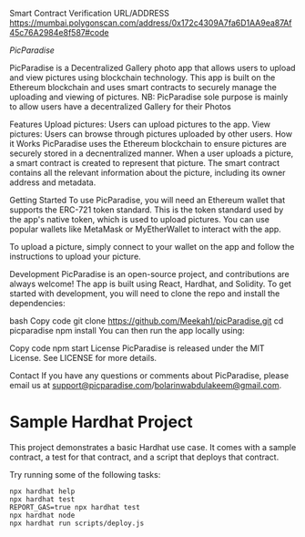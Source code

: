 Smart Contract Verification URL/ADDRESS 
https://mumbai.polygonscan.com/address/0x172c4309A7fa6D1AA9ea87Af45c76A2984e8f587#code

*PicParadise*


PicParadise is a Decentralized Gallery photo app that allows users to upload and view pictures using blockchain technology. This app is built on the Ethereum blockchain and uses smart contracts to securely manage the uploading and viewing of pictures. NB: PicParadise sole purpose is mainly to allow users have a decentralized Gallery for their Photos

Features
Upload pictures: Users can upload pictures to the app.
View pictures: Users can browse through pictures uploaded by other users.
How it Works
PicParadise uses the Ethereum blockchain to ensure pictures are securely stored in a decnentralized manner. When a user uploads a picture, a smart contract is created to represent that picture. The smart contract contains all the relevant information about the picture, including its owner address and metadata.

Getting Started
To use PicParadise, you will need an Ethereum wallet that supports the ERC-721 token standard. This is the token standard used by the app's native token, which is used to upload pictures. You can use popular wallets like MetaMask or MyEtherWallet to interact with the app.

To upload a picture, simply connect to your wallet on the app and follow the instructions to upload your picture. 

Development
PicParadise is an open-source project, and contributions are always welcome! The app is built using React, Hardhat, and Solidity. To get started with development, you will need to clone the repo and install the dependencies:

bash
Copy code
git clone https://github.com/Meekah1/picParadise.git
cd picparadise
npm install
You can then run the app locally using:

Copy code
npm start
License
PicParadise is released under the MIT License. See LICENSE for more details.

Contact
If you have any questions or comments about PicParadise, please email us at support@picparadise.com/bolarinwabdulakeem@gmail.com.



# Sample Hardhat Project

This project demonstrates a basic Hardhat use case. It comes with a sample contract, a test for that contract, and a script that deploys that contract.

Try running some of the following tasks:

```shell
npx hardhat help
npx hardhat test
REPORT_GAS=true npx hardhat test
npx hardhat node
npx hardhat run scripts/deploy.js
```
